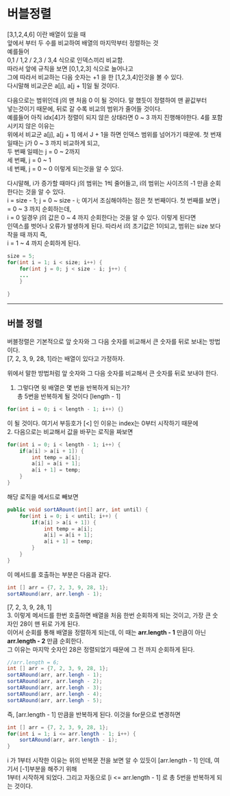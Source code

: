 # 버블정렬

[3,1,2,4,6] 이란 배열이 있을 때   
앞에서 부터 두 수를 비교하여 배열의 마지막부터 정렬하는 것   
예를들어   
0,1 / 1,2 / 2,3 / 3,4   식으로 인덱스끼리 비교함.    
따라서 앞에 규칙을 보면 [0,1,2,3] 식으로 늘어나고   
그에 따라서 비교하는 다음 숫자는 +1 을 한 [1,2,3,4]인것을 볼 수 있다.    
다시말해 비교군은 a[j], a[j + 1]일 될 것이다.      

다음으로는 범위인데 j의 맨 처음 0 이 될 것이다. 말 했듯이 정렬하여 맨 끝값부터   
넣는것이기 때문에, 뒤로 갈 수록 비교의 범위가 줄어들 것이다.   
예를들어 아직 idx[4]가 정렬이 되지 않은 상태라면 0 ~ 3 까지 진행해야한다.  4를 포함시키지 않은 이유는   
위에서 비교군 a[j], a[j + 1] 에서 J + 1을 하면 인덱스 범위를 넘어가기 때문에.
첫 번재 일때는  j가 0 ~ 3 까지 비교하게 되고,   
두 번째 일떼는 j = 0 ~ 2까지  
세 번째, j = 0 ~ 1   
네 번째, j = 0 ~ 0  이렇게 되는것을 알 수 있다.   

다시말해, i가 증가할 때마다 j의 범위는 1씩 줄어들고, i의 범위는 사이즈의 -1 만큼 순회한다는 것을 알 수 있다.   
i = size - 1;
j = 0 ~ size - i;
여기서 조심해야하는 점은 첫 번째이다. 첫 번째를 보면 j = 0 ~ 3 까지 순회하는데,   
i = 0 일경우 j의 값은 0 ~ 4 까지 순회한다는 것을 알 수 있다. 이렇게 된다면    
인덱스를 벗어나 오류가 발생하게 된다. 따라서 i의 초기값은 1이되고, 범위는 size 보다 작을 때 까지 즉,   
i = 1 ~ 4 까지 순회하게 된다.
```java
size = 5;
for(int i = 1; i < size; i++) {
    for(int j = 0; j < size - i; j++) {
    ...
    }
    
}
```

* * *


## 버블 정렬

버블정렬은 기본적으로 앞 숫자와 그 다음 숫자를 비교해서 큰 숫자를 뒤로 보내는 방법이다.    
[7, 2, 3, 9, 28, 1]라는 배열이 있다고 가정하자.

위에서 말한 방법처럼 앞 숫자와 그 다음 숫자를 비교해서 큰 숫자를 뒤로 보내야 한다.   
1. 그렇다면 윗 배열은 몇 번을 반복하게 되는가?    
총 5번을 반복하게 될 것이다 [length - 1]    

```java
for(int i = 0; i < length - 1; i++) {}
```
이 될 것이다. 여기서 부등호가 [<] 인 이유는 index는 0부터 시작하기 때문에    
2. 다음으로는 비교해서 값을 바꾸는 로직을 짜보면    

```java
for(int i = 0; i < length - 1; i++) {
    if(a[i] > a[i + 1]) {
        int temp = a[i];
        a[i] = a[i + 1];
        a[i + 1] = temp;
    }
}
```
해당 로직을 메서드로 빼보면   

```java
public void sortARount(int[] arr, int until) {
    for(int i = 0; i < until; i++) {
        if(a[i] > a[i + 1]) {
            int temp = a[i];
            a[i] = a[i + 1];
            a[i + 1] = temp; 
        }    
    }
}

```
이 메서드를 호출하는 부분은 다음과 같다.

```java
int [] arr = {7, 2, 3, 9, 28, 1};
sortARound(arr, arr.lengh - 1);
```
[7, 2, 3, 9, 28, 1]   
3. 이렇게 메서드를 한번 호출하면 배열을 처음 한번 순회하게 되는 것이고, 가장 큰 숫자인 28이 맨 뒤로 가게 된다.   
이어서 순회를 통해 배열을 정렬하게 되는데, 이 때는 **arr.length - 1** 만큼이 아닌 **arr.length - 2** 만큼 순회한다.    
그 이유는 마지막 숫자인 28은 정렬되었기 때문에 그 전 까지 순회하게 된다.   

```java
//arr.length = 6;
int [] arr = {7, 2, 3, 9, 28, 1};
sortARound(arr, arr.lengh - 1);
sortARound(arr, arr.lengh - 2);
sortARound(arr, arr.lengh - 3);
sortARound(arr, arr.lengh - 4);
sortARound(arr, arr.lengh - 5);
```
즉, [arr.length - 1] 만큼을 반복하게 된다. 이것을 for문으로 변경하면
```java
int [] arr = {7, 2, 3, 9, 28, 1};
for(int i = 1; i <= arr.length - 1; i++) {
    sortARound(arr, arr.length - i);
}
```
i 가 1부터 시작한 이유는 위의 반복문 전을 보면 알 수 있듯이 [arr.length - 1] 인데, 여기서 [-1]부분을 해주기 위해    
1부터 시작하게 되었다. 그리고 자동으로 [i <= arr.length - 1] 로 총 5번을 반복하게 되는 것이다.   



